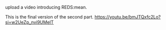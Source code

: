 upload a video introducing REDS:mean.

This is the final version of the second part. https://youtu.be/bmJTQxfc2Lo?si=w2UeZp_nvi9UMeIT
